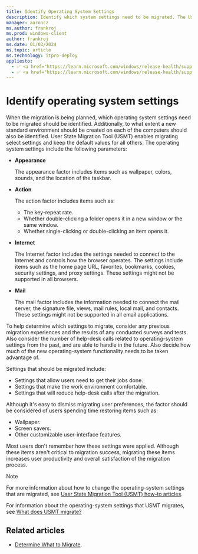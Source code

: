```yaml
---
title: Identify Operating System Settings
description: Identify which system settings need to be migrated. The User State Migration Tool (USMT) can then be used to select settings and keep the default values for all others.
manager: aaroncz
ms.author: frankroj
ms.prod: windows-client
author: frankroj
ms.date: 01/03/2024
ms.topic: article
ms.technology: itpro-deploy
appliesto:
  - ✅ <a href="https://learn.microsoft.com/windows/release-health/supported-versions-windows-client" target="_blank">Windows 11</a>
  - ✅ <a href="https://learn.microsoft.com/windows/release-health/supported-versions-windows-client" target="_blank">Windows 10</a>
---
```


# Identify operating system settings

When the migration is being planned, which operating system settings need to be migrated should be identified. Additionally, to what extent a new standard environment should be created on each of the computers should also be identified. User State Migration Tool (USMT) enables migrating select settings and keep the default values for all others. The operating system settings include the following parameters:

- **Appearance**

  The appearance factor includes items such as wallpaper, colors, sounds, and the location of the taskbar.

- **Action**

  The action factor includes items such as:

  - The key-repeat rate.
  - Whether double-clicking a folder opens it in a new window or the same window.
  - Whether single-clicking or double-clicking an item opens it.

- **Internet**

  The Internet factor includes the settings needed to connect to the Internet and controls how the browser operates. The settings include items such as the home page URL, favorites, bookmarks, cookies, security settings, and proxy settings. These settings might not be supported in all browsers.

- **Mail**

  The mail factor includes the information needed to connect the mail server, the signature file, views, mail rules, local mail, and contacts. These settings might not be supported in all email applications.

To help determine which settings to migrate, consider any previous migration experiences and the results of any conducted surveys and tests. Also consider the number of help-desk calls related to operating-system settings from the past, and are able to handle in the future. Also decide how much of the new operating-system functionality needs to be taken advantage of.

Settings that should be migrated include:

- Settings that allow users need to get their jobs done.
- Settings that make the work environment comfortable.
- Settings that will reduce help-desk calls after the migration.

Although it's easy to dismiss migrating user preferences, the factor should be considered of users spending time restoring items such as:

- Wallpaper.
- Screen savers.
- Other customizable user-interface features.

Most users don't remember how these settings were applied. Although these items aren't critical to migration success, migrating these items increases user productivity and overall satisfaction of the migration process.

> [!NOTE]
>
> For more information about how to change the operating-system settings that are migrated, see [User State Migration Tool (USMT) how-to articles](usmt-how-to.md).

For information about the operating-system settings that USMT migrates, see [What does USMT migrate?](usmt-what-does-usmt-migrate.md)

## Related articles

- [Determine What to Migrate](usmt-determine-what-to-migrate.md).
